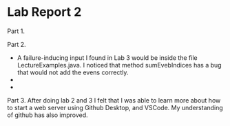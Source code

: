 # Lab Report 2

Part 1.


Part 2.
- A failure-inducing input I found in Lab 3 would be inside the file LectureExamples.java. I noticed that method sumEvebIndices has a
bug that would not add the evens correctly.
-
- 

Part 3. After doing lab 2 and 3 I felt that I was able to learn more about how to start a web server using Github Desktop, and VSCode. My understanding of github has also improved.
